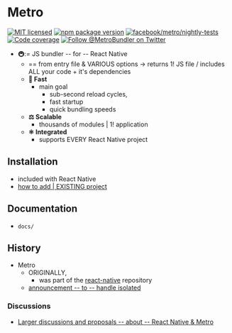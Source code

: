 # Metro

[![MIT licensed](https://img.shields.io/badge/license-MIT-blue.svg)](https://github.com/facebook/metro/blob/HEAD/LICENSE)
[![npm package version](https://img.shields.io/npm/v/metro?color=brightgreen)](https://www.npmjs.com/package/metro)
[![facebook/metro/nightly-tests](https://github.com/facebook/metro/actions/workflows/nightly-tests.yml/badge.svg)](https://github.com/facebook/metro/actions/workflows/nightly-tests.yml)
[![Code coverage](https://codecov.io/gh/facebook/metro/branch/main/graph/badge.svg?token=oMHdoKhFZB)](https://codecov.io/gh/facebook/metro)
[![Follow @MetroBundler on Twitter](https://img.shields.io/twitter/follow/MetroBundler?style=social)](https://twitter.com/intent/follow?screen_name=MetroBundler)

* 🚇:= JS bundler -- for -- React Native 
  * == from entry file & VARIOUS options -> returns 1! JS file / includes ALL your code + it's dependencies
  * **🚅 Fast**
    * main goal
      * sub-second reload cycles,
      * fast startup
      * quick bundling speeds
  * **⚖️ Scalable**
    * thousands of modules | 1! application
  * **⚛️ Integrated**
    * supports EVERY React Native project

## Installation

* included with React Native
* [how to add | EXISTING project](https://metrobundler.dev/docs/getting-started)

## Documentation

* `docs/`

## History

* Metro
  * ORIGINALLY,
    * was part of the [react-native](https://github.com/facebook/react-native) repository
  * [announcement -- to -- handle isolated](https://github.com/facebook/react-native/issues/13976) 

### Discussions

* [Larger discussions and proposals -- about -- React Native & Metro](https://github.com/react-native-community/discussions-and-proposals)
